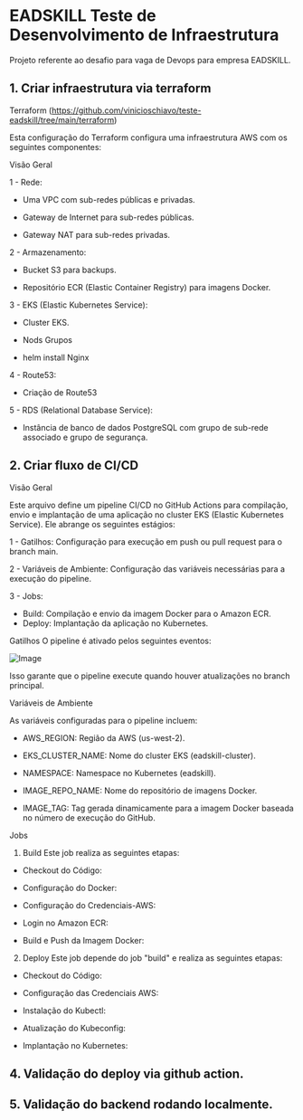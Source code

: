 # EADSKILL Teste de Desenvolvimento de Infraestrutura
Projeto referente ao desafio para vaga de Devops para empresa EADSKILL.


## 1. Criar infraestrutura via terraform
Terraform (https://github.com/vinicioschiavo/teste-eadskill/tree/main/terraform)

Esta configuração do Terraform configura uma infraestrutura AWS com os seguintes componentes:

Visão Geral

1 - Rede:

 - Uma VPC com sub-redes públicas e privadas.

 - Gateway de Internet para sub-redes públicas.

 - Gateway NAT para sub-redes privadas.

2 - Armazenamento:

 - Bucket S3 para backups.

 - Repositório ECR (Elastic Container Registry) para imagens Docker.

3 - EKS (Elastic Kubernetes Service):

 - Cluster EKS.

 - Nods Grupos

 - helm install Nginx

4 - Route53:
  
  - Criação de Route53

5 - RDS (Relational Database Service):

 - Instância de banco de dados PostgreSQL com grupo de sub-rede associado e grupo de segurança.


## 2. Criar fluxo de CI/CD

Visão Geral

Este arquivo define um pipeline CI/CD no GitHub Actions para compilação, envio e implantação de uma aplicação no cluster EKS (Elastic Kubernetes Service). Ele abrange os seguintes estágios:

1 - Gatilhos: Configuração para execução em push ou pull request para o branch main.

2 - Variáveis de Ambiente: Configuração das variáveis necessárias para a execução do pipeline.

3 - Jobs:
 - Build: Compilação e envio da imagem Docker para o Amazon ECR.
 - Deploy: Implantação da aplicação no Kubernetes.

 Gatilhos
O pipeline é ativado pelos seguintes eventos:

![Image](https://github.com/user-attachments/assets/6b829786-0813-4225-b243-8294e3654978)

Isso garante que o pipeline execute quando houver atualizações no branch principal.

Variáveis de Ambiente

As variáveis configuradas para o pipeline incluem:

 - AWS_REGION: Região da AWS (us-west-2).

 - EKS_CLUSTER_NAME: Nome do cluster EKS (eadskill-cluster).

 - NAMESPACE: Namespace no Kubernetes (eadskill).

 - IMAGE_REPO_NAME: Nome do repositório de imagens Docker.

 - IMAGE_TAG: Tag gerada dinamicamente para a imagem Docker baseada no número de execução do GitHub.

Jobs

1. Build
Este job realiza as seguintes etapas:
 - Checkout do Código:
 
 - Configuração do Docker:

 - Configuração do Credenciais-AWS:
    
 - Login no Amazon ECR:
 
 - Build e Push da Imagem Docker:
 

2. Deploy
Este job depende do job "build" e realiza as seguintes etapas:

 - Checkout do Código: 


 - Configuração das Credenciais AWS:


 - Instalação do Kubectl:


 - Atualização do Kubeconfig:


 - Implantação no Kubernetes:



## 4. Validação do deploy via github action.


## 5. Validação do backend rodando localmente.










